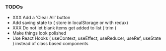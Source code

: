 ### TODOs

- XXX Add a 'Clear All' button
- Add saving state to ( store in localStorage or with redux)
- XXX Do not let blank items get added to list ( trim )
- Make things look polished
- Use React Hooks ( useContext, useEffect, useReducer, useRef, useState ) instead of class based components

